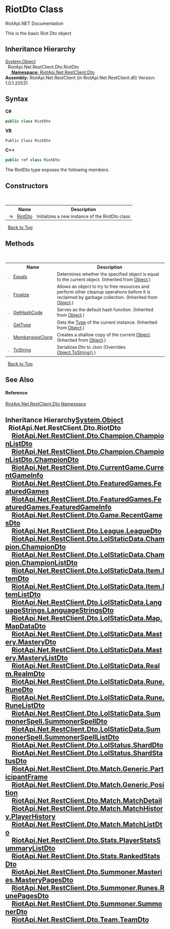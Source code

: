 # RiotDto Class
RiotApi.NET Documentation 

This is the basic Riot Dto object


## Inheritance Hierarchy
<a href="http://msdn2.microsoft.com/en-us/library/e5kfa45b" target="_blank">System.Object</a><br />&nbsp;&nbsp;RiotApi.Net.RestClient.Dto.RiotDto<br />&nbsp;&nbsp;&nbsp;&nbsp;<a href="#inheritance-hierarchy" />
**Namespace:**&nbsp;<a href="538d3893-7138-b41e-6c5f-2643dc42ab04">RiotApi.Net.RestClient.Dto</a><br />**Assembly:**&nbsp;RiotApi.Net.RestClient (in RiotApi.Net.RestClient.dll) Version: 1.0.1.20531

## Syntax

**C#**<br />
``` C#
public class RiotDto
```

**VB**<br />
``` VB
Public Class RiotDto
```

**C++**<br />
``` C++
public ref class RiotDto
```

The RiotDto type exposes the following members.


## Constructors
&nbsp;<table><tr><th></th><th>Name</th><th>Description</th></tr><tr><td>![Public method](media/pubmethod.gif "Public method")</td><td><a href="9b3695c2-752b-f918-c535-7c718e1a1067">RiotDto</a></td><td>
Initializes a new instance of the RiotDto class</td></tr></table>&nbsp;
<a href="#riotdto-class">Back to Top</a>

## Methods
&nbsp;<table><tr><th></th><th>Name</th><th>Description</th></tr><tr><td>![Public method](media/pubmethod.gif "Public method")</td><td><a href="http://msdn2.microsoft.com/en-us/library/bsc2ak47" target="_blank">Equals</a></td><td>
Determines whether the specified object is equal to the current object.
 (Inherited from <a href="http://msdn2.microsoft.com/en-us/library/e5kfa45b" target="_blank">Object</a>.)</td></tr><tr><td>![Protected method](media/protmethod.gif "Protected method")</td><td><a href="http://msdn2.microsoft.com/en-us/library/4k87zsw7" target="_blank">Finalize</a></td><td>
Allows an object to try to free resources and perform other cleanup operations before it is reclaimed by garbage collection.
 (Inherited from <a href="http://msdn2.microsoft.com/en-us/library/e5kfa45b" target="_blank">Object</a>.)</td></tr><tr><td>![Public method](media/pubmethod.gif "Public method")</td><td><a href="http://msdn2.microsoft.com/en-us/library/zdee4b3y" target="_blank">GetHashCode</a></td><td>
Serves as the default hash function.
 (Inherited from <a href="http://msdn2.microsoft.com/en-us/library/e5kfa45b" target="_blank">Object</a>.)</td></tr><tr><td>![Public method](media/pubmethod.gif "Public method")</td><td><a href="http://msdn2.microsoft.com/en-us/library/dfwy45w9" target="_blank">GetType</a></td><td>
Gets the <a href="http://msdn2.microsoft.com/en-us/library/42892f65" target="_blank">Type</a> of the current instance.
 (Inherited from <a href="http://msdn2.microsoft.com/en-us/library/e5kfa45b" target="_blank">Object</a>.)</td></tr><tr><td>![Protected method](media/protmethod.gif "Protected method")</td><td><a href="http://msdn2.microsoft.com/en-us/library/57ctke0a" target="_blank">MemberwiseClone</a></td><td>
Creates a shallow copy of the current <a href="http://msdn2.microsoft.com/en-us/library/e5kfa45b" target="_blank">Object</a>.
 (Inherited from <a href="http://msdn2.microsoft.com/en-us/library/e5kfa45b" target="_blank">Object</a>.)</td></tr><tr><td>![Public method](media/pubmethod.gif "Public method")</td><td><a href="e5b2e748-9f2c-8c52-118b-c0e16562d719">ToString</a></td><td>
Serializes Dto to Json
 (Overrides <a href="http://msdn2.microsoft.com/en-us/library/7bxwbwt2" target="_blank">Object.ToString()</a>.)</td></tr></table>&nbsp;
<a href="#riotdto-class">Back to Top</a>

## See Also


#### Reference
<a href="538d3893-7138-b41e-6c5f-2643dc42ab04">RiotApi.Net.RestClient.Dto Namespace</a><br />

## Inheritance Hierarchy<a href="http://msdn2.microsoft.com/en-us/library/e5kfa45b" target="_blank">System.Object</a><br />&nbsp;&nbsp;RiotApi.Net.RestClient.Dto.RiotDto<br />&nbsp;&nbsp;&nbsp;&nbsp;<a href="6c24d5ab-88c7-012f-a56e-602b18352f67">RiotApi.Net.RestClient.Dto.Champion.ChampionListDto</a><br />&nbsp;&nbsp;&nbsp;&nbsp;<a href="82e37ba6-8d47-1fd3-d42b-04a7dbb570b6">RiotApi.Net.RestClient.Dto.Champion.ChampionListDto.ChampionDto</a><br />&nbsp;&nbsp;&nbsp;&nbsp;<a href="4d648d63-da25-8955-34ed-b81697d04494">RiotApi.Net.RestClient.Dto.CurrentGame.CurrentGameInfo</a><br />&nbsp;&nbsp;&nbsp;&nbsp;<a href="7dce0aaa-7c13-557d-5809-719f92b5747d">RiotApi.Net.RestClient.Dto.FeaturedGames.FeaturedGames</a><br />&nbsp;&nbsp;&nbsp;&nbsp;<a href="156b1174-37ad-1786-bd07-1caa050caece">RiotApi.Net.RestClient.Dto.FeaturedGames.FeaturedGames.FeaturedGameInfo</a><br />&nbsp;&nbsp;&nbsp;&nbsp;<a href="b2b5a36a-d69d-cb29-a30e-8f1845837805">RiotApi.Net.RestClient.Dto.Game.RecentGamesDto</a><br />&nbsp;&nbsp;&nbsp;&nbsp;<a href="80ad95ef-2195-5efa-0497-14d42aa093ee">RiotApi.Net.RestClient.Dto.League.LeagueDto</a><br />&nbsp;&nbsp;&nbsp;&nbsp;<a href="5855d1e7-40f5-fdff-a08b-6b69889f7228">RiotApi.Net.RestClient.Dto.LolStaticData.Champion.ChampionDto</a><br />&nbsp;&nbsp;&nbsp;&nbsp;<a href="754cd18f-817e-571e-5088-f1f3ab65f9f5">RiotApi.Net.RestClient.Dto.LolStaticData.Champion.ChampionListDto</a><br />&nbsp;&nbsp;&nbsp;&nbsp;<a href="152c228f-f557-6caf-c38a-642e6c61e827">RiotApi.Net.RestClient.Dto.LolStaticData.Item.ItemDto</a><br />&nbsp;&nbsp;&nbsp;&nbsp;<a href="b0c356b4-05ff-d60e-621f-f2254cc8ca6a">RiotApi.Net.RestClient.Dto.LolStaticData.Item.ItemListDto</a><br />&nbsp;&nbsp;&nbsp;&nbsp;<a href="6adb0dda-020c-5f22-49f0-ebd67d7dc211">RiotApi.Net.RestClient.Dto.LolStaticData.LanguageStrings.LanguageStringsDto</a><br />&nbsp;&nbsp;&nbsp;&nbsp;<a href="d91e9246-b9ca-a43e-3a48-c16853616d91">RiotApi.Net.RestClient.Dto.LolStaticData.Map.MapDataDto</a><br />&nbsp;&nbsp;&nbsp;&nbsp;<a href="568a3b04-3327-723d-c871-b8df93c2df15">RiotApi.Net.RestClient.Dto.LolStaticData.Mastery.MasteryDto</a><br />&nbsp;&nbsp;&nbsp;&nbsp;<a href="90a2bf2b-6374-34be-9aba-c449c28b63d2">RiotApi.Net.RestClient.Dto.LolStaticData.Mastery.MasteryListDto</a><br />&nbsp;&nbsp;&nbsp;&nbsp;<a href="0cf08ada-43b4-513b-75eb-c9bdec7ed18d">RiotApi.Net.RestClient.Dto.LolStaticData.Realm.RealmDto</a><br />&nbsp;&nbsp;&nbsp;&nbsp;<a href="714f9df7-c9f5-1bfb-ef95-fcf902b44e13">RiotApi.Net.RestClient.Dto.LolStaticData.Rune.RuneDto</a><br />&nbsp;&nbsp;&nbsp;&nbsp;<a href="03f6153f-17f5-1cce-6fe8-3ba02f0c2e4a">RiotApi.Net.RestClient.Dto.LolStaticData.Rune.RuneListDto</a><br />&nbsp;&nbsp;&nbsp;&nbsp;<a href="197d3258-bf62-7fb6-0b77-ad55804cc982">RiotApi.Net.RestClient.Dto.LolStaticData.SummonerSpell.SummonerSpellDto</a><br />&nbsp;&nbsp;&nbsp;&nbsp;<a href="af233361-1433-1cdc-4f4d-e56a70cf5e37">RiotApi.Net.RestClient.Dto.LolStaticData.SummonerSpell.SummonerSpellListDto</a><br />&nbsp;&nbsp;&nbsp;&nbsp;<a href="1224db61-0a93-165f-737f-ac99a3532529">RiotApi.Net.RestClient.Dto.LolStatus.ShardDto</a><br />&nbsp;&nbsp;&nbsp;&nbsp;<a href="da32c706-2632-14a0-fee0-92325ca8796e">RiotApi.Net.RestClient.Dto.LolStatus.ShardStatusDto</a><br />&nbsp;&nbsp;&nbsp;&nbsp;<a href="ee710fd4-42fc-35ce-4c00-e276209fa8bc">RiotApi.Net.RestClient.Dto.Match.Generic.ParticipantFrame</a><br />&nbsp;&nbsp;&nbsp;&nbsp;<a href="9e04c6a7-66c3-0e0d-3a69-00e6b8985475">RiotApi.Net.RestClient.Dto.Match.Generic.Position</a><br />&nbsp;&nbsp;&nbsp;&nbsp;<a href="dba0202a-728f-4357-0d9b-ce727056112b">RiotApi.Net.RestClient.Dto.Match.MatchDetail</a><br />&nbsp;&nbsp;&nbsp;&nbsp;<a href="c74d32c5-b91e-58ca-44e6-16af767f83f4">RiotApi.Net.RestClient.Dto.Match.MatchHistory.PlayerHistory</a><br />&nbsp;&nbsp;&nbsp;&nbsp;<a href="a4c85f07-fe81-182c-7a65-5ebf3976d281">RiotApi.Net.RestClient.Dto.Match.MatchListDto</a><br />&nbsp;&nbsp;&nbsp;&nbsp;<a href="a9f0f494-0910-b725-9095-4e4a4de51c8f">RiotApi.Net.RestClient.Dto.Stats.PlayerStatsSummaryListDto</a><br />&nbsp;&nbsp;&nbsp;&nbsp;<a href="9ce2c9f3-f64e-552b-82fb-e784f622115c">RiotApi.Net.RestClient.Dto.Stats.RankedStatsDto</a><br />&nbsp;&nbsp;&nbsp;&nbsp;<a href="560da9c3-42aa-23b8-531a-0e3962a1f1c6">RiotApi.Net.RestClient.Dto.Summoner.Masteries.MasteryPagesDto</a><br />&nbsp;&nbsp;&nbsp;&nbsp;<a href="31d84f2b-ee06-1dd9-4116-79b71fbff510">RiotApi.Net.RestClient.Dto.Summoner.Runes.RunePagesDto</a><br />&nbsp;&nbsp;&nbsp;&nbsp;<a href="e81ef3ae-5319-af43-7976-1e390b33945e">RiotApi.Net.RestClient.Dto.Summoner.SummonerDto</a><br />&nbsp;&nbsp;&nbsp;&nbsp;<a href="5dcbfdf3-621c-36ff-76d9-5a0b9f5f9b53">RiotApi.Net.RestClient.Dto.Team.TeamDto</a><br />
